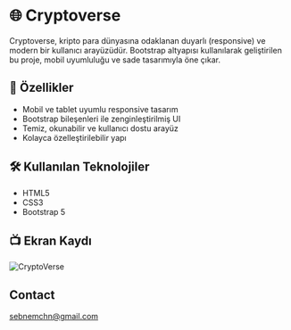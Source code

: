 # 🌐 Cryptoverse

Cryptoverse, kripto para dünyasına odaklanan duyarlı (responsive) ve modern bir kullanıcı arayüzüdür. Bootstrap altyapısı kullanılarak geliştirilen bu proje, mobil uyumluluğu ve sade tasarımıyla öne çıkar.

## 🚀 Özellikler

- Mobil ve tablet uyumlu responsive tasarım
- Bootstrap bileşenleri ile zenginleştirilmiş UI
- Temiz, okunabilir ve kullanıcı dostu arayüz
- Kolayca özelleştirilebilir yapı

## 🛠️ Kullanılan Teknolojiler

- HTML5
- CSS3
- Bootstrap 5

## 📺 Ekran Kaydı

![CryptoVerse](https://github.com/user-attachments/assets/2f7f90ec-979d-4d4f-ab5d-7b3342a30611)

## Contact

sebnemchn@gmail.com
